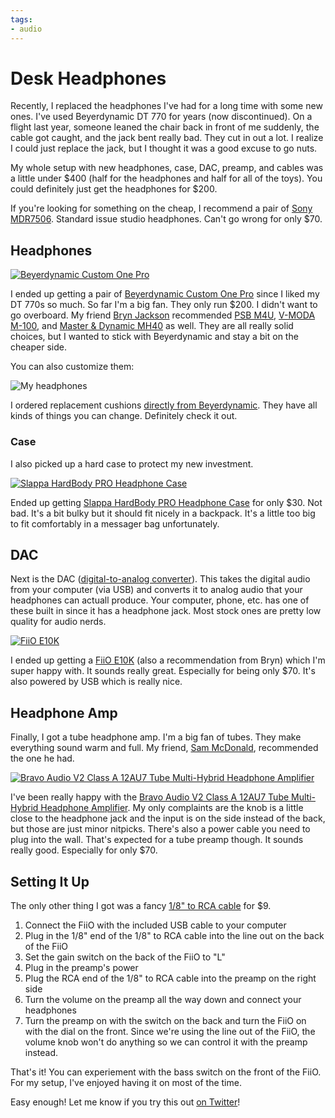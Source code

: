 ```yaml
---
tags:
- audio
---
```


# Desk Headphones

Recently, I replaced the headphones I've had for a long time with some new ones. I've used Beyerdynamic DT 770 for years (now discontinued). On a flight last year, someone leaned the chair back in front of me suddenly, the cable got caught, and the jack bent really bad. They cut in out a lot. I realize I could just replace the jack, but I thought it was a good excuse to go nuts.

My whole setup with new headphones, case, DAC, preamp, and cables was a little under $400 (half for the headphones and half for all of the toys). You could definitely just get the headphones for $200.

If you're looking for something on the cheap, I recommend a pair of [Sony MDR7506](http://www.amazon.com/gp/product/B000AJIF4E/ref=as_li_tl?ie=UTF8&camp=1789&creative=390957&creativeASIN=B000AJIF4E&linkCode=as2&tag=nothimagic-20&linkId=6BXHOTUBHZAX5Q7M). Standard issue studio headphones. Can't go wrong for only $70.


## Headphones

[![Beyerdynamic Custom One Pro](headphones.jpg)](http://www.amazon.com/gp/product/B00D8BP8H8/ref=as_li_tl?ie=UTF8&camp=1789&creative=390957&creativeASIN=B00D8BP8H8&linkCode=as2&tag=nothimagic-20&linkId=JBYGURZLIKS4QCWK)

I ended up getting a pair of [Beyerdynamic Custom One Pro](http://www.amazon.com/gp/product/B00D8BP8H8/ref=as_li_tl?ie=UTF8&camp=1789&creative=390957&creativeASIN=B00D8BP8H8&linkCode=as2&tag=nothimagic-20&linkId=JBYGURZLIKS4QCWK) since I liked my DT 770s so much. So far I'm a big fan. They only run $200. I didn't want to go overboard. My friend [Bryn Jackson](http://bryn.io) recommended [PSB M4U](http://www.amazon.com/gp/product/B00AFUE7S6/ref=as_li_tl?ie=UTF8&camp=1789&creative=390957&creativeASIN=B00AFUE7S6&linkCode=as2&tag=nothimagic-20&linkId=TBJVUELQSNOM3PNQ), [V-MODA M-100](http://www.amazon.com/gp/product/B00A39PPCG/ref=as_li_tl?ie=UTF8&camp=1789&creative=390957&creativeASIN=B00A39PPCG&linkCode=as2&tag=nothimagic-20&linkId=I47KVJJ324533G6T), and [Master & Dynamic MH40](http://www.amazon.com/gp/product/B00MWDGW28/ref=as_li_tl?ie=UTF8&camp=1789&creative=390957&creativeASIN=B00MWDGW28&linkCode=as2&tag=nothimagic-20&linkId=WBIIYRLW7LOSO7SC) as well. They are all really solid choices, but I wanted to stick with Beyerdynamic and stay a bit on the cheaper side.

You can also customize them:

![My headphones](customized.jpg)

I ordered replacement cushions [directly from Beyerdynamic](http://north-america.beyerdynamic.com/store/custom_zubehoer.html). They have all kinds of things you can change. Definitely check it out.

### Case

I also picked up a hard case to protect my new investment.

[![Slappa HardBody PRO Headphone Case](case.jpg)](http://www.amazon.com/gp/product/B009NE7B06/ref=as_li_tl?ie=UTF8&camp=1789&creative=390957&creativeASIN=B009NE7B06&linkCode=as2&tag=nothimagic-20&linkId=KJDHEY2ABQXKPPW6)

Ended up getting [Slappa HardBody PRO Headphone Case](http://www.amazon.com/gp/product/B009NE7B06/ref=as_li_tl?ie=UTF8&camp=1789&creative=390957&creativeASIN=B009NE7B06&linkCode=as2&tag=nothimagic-20&linkId=KJDHEY2ABQXKPPW6) for only $30. Not bad. It's a bit bulky but it should fit nicely in a backpack. It's a little too big to fit comfortably in a messager bag unfortunately.


## DAC

Next is the DAC ([digital-to-analog converter](http://en.wikipedia.org/wiki/Digital-to-analog_converter)). This takes the digital audio from your computer (via USB) and converts it to analog audio that your headphones can actuall produce. Your computer, phone, etc. has one of these built in since it has a headphone jack. Most stock ones are pretty low quality for audio nerds.

[![FiiO E10K](dac.jpg)](http://www.amazon.com/gp/product/B00LP3AMC2/ref=as_li_tl?ie=UTF8&camp=1789&creative=390957&creativeASIN=B00LP3AMC2&linkCode=as2&tag=nothimagic-20&linkId=6DBJ5F2FVZRBP6FE)

I ended up getting a [FiiO E10K](http://www.amazon.com/gp/product/B00LP3AMC2/ref=as_li_tl?ie=UTF8&camp=1789&creative=390957&creativeASIN=B00LP3AMC2&linkCode=as2&tag=nothimagic-20&linkId=6DBJ5F2FVZRBP6FE) (also a recommendation from Bryn) which I'm super happy with. It sounds really great. Especially for being only $70. It's also powered by USB which is really nice.


## Headphone Amp

Finally, I got a tube headphone amp. I'm a big fan of tubes. They make everything sound warm and full. My friend, [Sam McDonald](https://twitter.com/sammcd), recommended the one he had.

[![Bravo Audio V2 Class A 12AU7 Tube Multi-Hybrid Headphone Amplifier](amp.jpg)](http://www.amazon.com/gp/product/B00ADR2DTG/ref=as_li_tl?ie=UTF8&camp=1789&creative=390957&creativeASIN=B00ADR2DTG&linkCode=as2&tag=nothimagic-20&linkId=T3R2C7KVBPGBNJR6)

I've been really happy with the [Bravo Audio V2 Class A 12AU7 Tube Multi-Hybrid Headphone Amplifier](http://www.amazon.com/gp/product/B00ADR2DTG/ref=as_li_tl?ie=UTF8&camp=1789&creative=390957&creativeASIN=B00ADR2DTG&linkCode=as2&tag=nothimagic-20&linkId=T3R2C7KVBPGBNJR6). My only complaints are the knob is a little close to the headphone jack and the input is on the side instead of the back, but those are just minor nitpicks. There's also a power cable you need to plug into the wall. That's expected for a tube preamp though. It sounds really good. Especially for only $70.


## Setting It Up

The only other thing I got was a fancy [1/8" to RCA cable](http://www.amazon.com/gp/product/B00DI89MSM/ref=as_li_tl?ie=UTF8&camp=1789&creative=390957&creativeASIN=B00DI89MSM&linkCode=as2&tag=nothimagic-20&linkId=NKSR3RM3OKZXME5B) for $9.

1. Connect the FiiO with the included USB cable to your computer
2. Plug in the 1/8" end of the 1/8" to RCA cable into the line out on the back of the FiiO
3. Set the gain switch on the back of the FiiO to "L"
4. Plug in the preamp's power
5. Plug the RCA end of the 1/8" to RCA cable into the preamp on the right side
6. Turn the volume on the preamp all the way down and connect your headphones
7. Turn the preamp on with the switch on the back and turn the FiiO on with the dial on the front. Since we're using the line out of the FiiO, the volume knob won't do anything so we can control it with the preamp instead.

That's it! You can experiement with the bass switch on the front of the FiiO. For my setup, I've enjoyed having it on most of the time.

Easy enough! Let me know if you try this out [on Twitter](https://twitter.com/soffes)!
